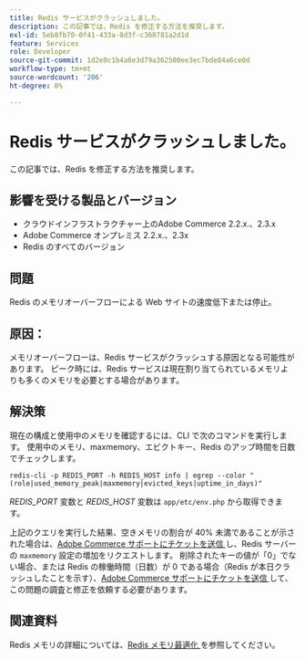 ```yaml
---
title: Redis サービスがクラッシュしました。
description: この記事では、Redis を修正する方法を推奨します。
exl-id: 5eb8fb70-0f41-433a-8d3f-c368781a2d1d
feature: Services
role: Developer
source-git-commit: 1d2e0c1b4a8e3d79a362500ee3ec7bde84a6ce0d
workflow-type: tm+mt
source-wordcount: '206'
ht-degree: 0%

---
```


# Redis サービスがクラッシュしました。

この記事では、Redis を修正する方法を推奨します。

## 影響を受ける製品とバージョン

* クラウドインフラストラクチャー上のAdobe Commerce 2.2.x.、2.3.x
* Adobe Commerce オンプレミス 2.2.x.、2.3x
* Redis のすべてのバージョン

## 問題

Redis のメモリオーバーフローによる Web サイトの速度低下または停止。

## 原因：

メモリオーバーフローは、Redis サービスがクラッシュする原因となる可能性があります。 ピーク時には、Redis サービスは現在割り当てられているメモリよりも多くのメモリを必要とする場合があります。

## 解決策

現在の構成と使用中のメモリを確認するには、CLI で次のコマンドを実行します。 使用中のメモリ、maxmemory、エビクトキー、Redis のアップ時間を日数でチェックします。

```
redis-cli -p REDIS_PORT -h REDIS_HOST info | egrep --color "(role|used_memory_peak|maxmemory|evicted_keys|uptime_in_days)"
```

*REDIS\_PORT* 変数と *REDIS\_HOST* 変数は `app/etc/env.php` から取得できます。

上記のクエリを実行した結果、空きメモリの割合が 40% 未満であることが示された場合は、[Adobe Commerce サポートにチケットを送信 ](/help/help-center-guide/help-center/magento-help-center-user-guide.md#submit-ticket) し、Redis サーバーの `maxmemory` 設定の増加をリクエストします。 削除されたキーの値が「0」でない場合、または Redis の稼働時間（日数）が 0 である場合（Redis が本日クラッシュしたことを示す）、[Adobe Commerce サポートにチケットを送信 ](/help/help-center-guide/help-center/magento-help-center-user-guide.md#submit-ticket) して、この問題の調査と修正を依頼する必要があります。

## 関連資料

Redis メモリの詳細については、[Redis メモリ最適化 ](https://redis.io/topics/memory-optimization) を参照してください。
